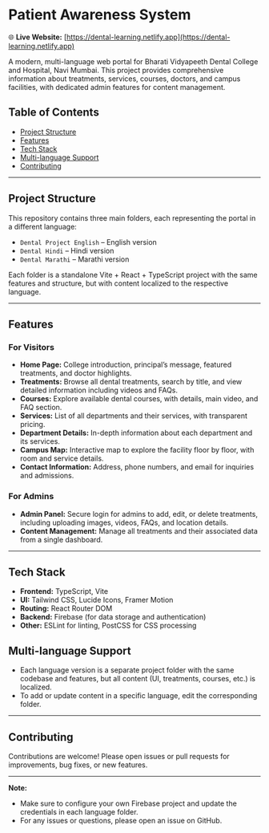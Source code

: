 # Patient Awareness System

🌐 **Live Website:** [https://dental-learning.netlify.app](https://dental-learning.netlify.app)

A modern, multi-language web portal for Bharati Vidyapeeth Dental College and Hospital, Navi Mumbai. This project provides comprehensive information about treatments, services, courses, doctors, and campus facilities, with dedicated admin features for content management.

## Table of Contents

- [Project Structure](#project-structure)
- [Features](#features)
- [Tech Stack](#tech-stack)
- [Multi-language Support](#multi-language-support)
- [Contributing](#contributing)

---

## Project Structure

This repository contains three main folders, each representing the portal in a different language:

- `Dental Project English` – English version
- `Dental Hindi` – Hindi version
- `Dental Marathi` – Marathi version

Each folder is a standalone Vite + React + TypeScript project with the same features and structure, but with content localized to the respective language.

---

## Features

### For Visitors

- **Home Page:** College introduction, principal’s message, featured treatments, and doctor highlights.
- **Treatments:** Browse all dental treatments, search by title, and view detailed information including videos and FAQs.
- **Courses:** Explore available dental courses, with details, main video, and FAQ section.
- **Services:** List of all departments and their services, with transparent pricing.
- **Department Details:** In-depth information about each department and its services.
- **Campus Map:** Interactive map to explore the facility floor by floor, with room and service details.
- **Contact Information:** Address, phone numbers, and email for inquiries and admissions.

### For Admins

- **Admin Panel:** Secure login for admins to add, edit, or delete treatments, including uploading images, videos, FAQs, and location details.
- **Content Management:** Manage all treatments and their associated data from a single dashboard.

---

## Tech Stack

- **Frontend:** TypeScript, Vite
- **UI:** Tailwind CSS, Lucide Icons, Framer Motion
- **Routing:** React Router DOM
- **Backend:** Firebase (for data storage and authentication)
- **Other:** ESLint for linting, PostCSS for CSS processing

## Multi-language Support

- Each language version is a separate project folder with the same codebase and features, but all content (UI, treatments, courses, etc.) is localized.
- To add or update content in a specific language, edit the corresponding folder.

---

## Contributing

Contributions are welcome! Please open issues or pull requests for improvements, bug fixes, or new features.

---

**Note:**  
- Make sure to configure your own Firebase project and update the credentials in each language folder.
- For any issues or questions, please open an issue on GitHub.
